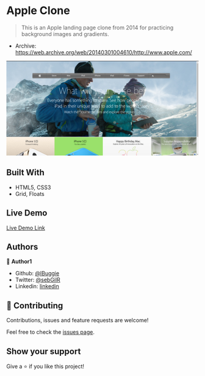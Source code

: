 # Apple Clone

> This is an Apple landing page clone from 2014 for practicing background images and gradients.

- Archive: https://web.archive.org/web/20140301004610/http://www.apple.com/

![screenshot](img/apple-clone.png)

## Built With

- HTML5, CSS3
- Grid, Floats

## Live Demo

[Live Demo Link](https://lbuggie.github.io/apple-2014-clone/)

## Authors

👤 **Author1**

- Github: [@lBuggie](https://github.com/githubhandle)
- Twitter: [@sebGilR](https://twitter.com/sebGilR)
- Linkedin: [linkedin](https://www.linkedin.com/in/sebasti%C3%A1n-gil-rodr%C3%ADguez-9b776073/)

## 🤝 Contributing

Contributions, issues and feature requests are welcome!

Feel free to check the [issues page](issues/).

## Show your support

Give a ⭐️ if you like this project!

